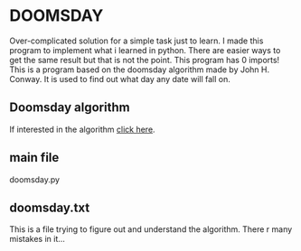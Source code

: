 # DOOMSDAY
Over-complicated solution for a simple task just to learn.
I made this program to implement what i learned in python. There are easier ways to get the same result but that is not the point.
This program has 0 imports!
This is a program based on the doomsday algorithm made by John H. Conway. It is used to find out what day any date will fall on.

## Doomsday algorithm
If interested in the algorithm [click here](https://www.youtube.com/watch?v=z2x3SSBVGJU&t=453s).

## main file
doomsday.py

## doomsday.txt
This is a file trying to figure out and understand the algorithm. There r many mistakes in it...
